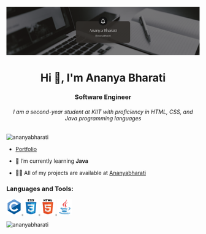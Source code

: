 ![logo](https://github.com/Ananyabharati/Ananyabharati/blob/main/banner.png)
<h1 align="center">Hi 👋, I'm Ananya Bharati</h1>
<h3 align="center">Software Engineer</h3>
<h6 align="center">I am a second-year student at KIIT with proficiency in HTML, CSS, and Java programming languages</h6>
<p align="left"> <img src="https://komarev.com/ghpvc/?username=ananyabharati&label=Profile%20views&color=0e75b6&style=flat" alt="ananyabharati" /> </p>

- [Portfolio](https://ananyabharati.github.io/profile/)
- 🌱 I’m currently learning **Java**

- 👨‍💻 All of my projects are available at [Ananyabharati](https://github.com/Ananyabharati)


<p align="left">
</p>

<h3 align="left">Languages and Tools:</h3>
<p align="left"> <a href="https://www.cprogramming.com/" target="_blank" rel="noreferrer"> <img src="https://raw.githubusercontent.com/devicons/devicon/master/icons/c/c-original.svg" alt="c" width="40" height="40"/> </a> <a href="https://www.w3schools.com/css/" target="_blank" rel="noreferrer"> <img src="https://raw.githubusercontent.com/devicons/devicon/master/icons/css3/css3-original-wordmark.svg" alt="css3" width="40" height="40"/> </a> <a href="https://www.w3.org/html/" target="_blank" rel="noreferrer"> <img src="https://raw.githubusercontent.com/devicons/devicon/master/icons/html5/html5-original-wordmark.svg" alt="html5" width="40" height="40"/> </a> <a href="https://www.java.com" target="_blank" rel="noreferrer"> <img src="https://raw.githubusercontent.com/devicons/devicon/master/icons/java/java-original.svg" alt="java" width="40" height="40"/> </a> </p>

<p><img align="center" src="https://github-readme-stats.vercel.app/api/top-langs?username=ananyabharati&show_icons=true&locale=en&layout=compact" alt="ananyabharati" /></p>
